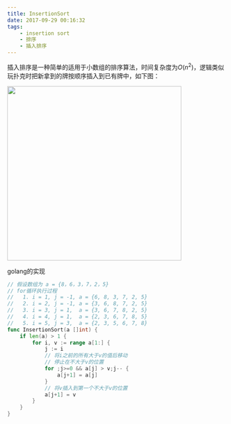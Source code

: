 ```yaml
---
title: InsertionSort
date: 2017-09-29 00:16:32
tags:
    - insertion sort
    - 排序
    - 插入排序
---
```


插入排序是一种简单的适用于小数组的排序算法，时间复杂度为$O(n^2)$，逻辑类似玩扑克时把新拿到的牌按顺序插入到已有牌中，如下图：

<img src="http://owo5nif4b.bkt.clouddn.com/Insertion-Sort.jpg" width="400">

<!-- more -->

golang的实现

```go
// 假设数组为 a = {8，6，3，7，2，5}
// for循环执行过程
//   1. i = 1, j = -1, a = {6, 8, 3, 7, 2, 5}
//   2. i = 2, j = -1, a = {3, 6, 8, 7, 2, 5}
//   3. i = 3, j = 1,  a = {3, 6, 7, 8, 2, 5}
//   4. i = 4, j = 1,  a = {2, 3, 6, 7, 8, 5}
//   5. i = 5, j = 3,  a = {2, 3, 5, 6, 7, 8}
func InsertionSort(a []int) {
	if len(a) > 1 {
		for i, v := range a[1:] {
			j := i
            // 将i之前的所有大于v的值后移动
            // 停止在不大于v的位置
			for ;j>=0 && a[j] > v;j-- {
				a[j+1] = a[j]
			}
            // 将v插入到第一个不大于v的位置
			a[j+1] = v
		}
	}
}
```

